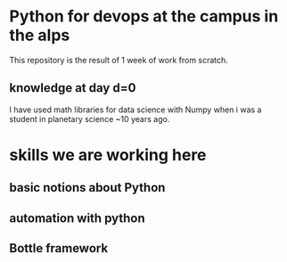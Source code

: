# Python for devops at the campus in the alps
This repository is the result of 1 week of work from scratch.
## knowledge at day d=0
I have used math libraries for data science with Numpy when i was a student in planetary science ~10 years ago.

# skills we are working here
## basic notions about Python 
## automation with python
## Bottle framework